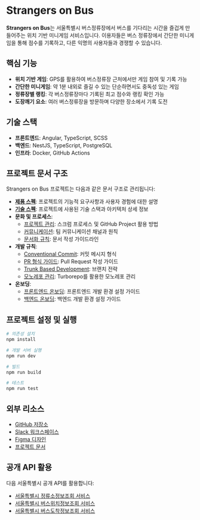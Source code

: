 # Strangers on Bus

**Strangers on Bus**는 서울특별시 버스정류장에서 버스를 기다리는 시간을 즐겁게 만들어주는 위치 기반 미니게임 서비스입니다. 이용자들은 버스 정류장에서 간단한 미니게임을 통해 점수를 기록하고, 다른 익명의 사용자들과 경쟁할 수 있습니다.

## 핵심 기능

- **위치 기반 게임**: GPS를 활용하여 버스정류장 근처에서만 게임 참여 및 기록 가능
- **간단한 미니게임**: 약 1분 내외로 즐길 수 있는 단순하면서도 중독성 있는 게임
- **정류장별 랭킹**: 각 버스정류장마다 기록된 최고 점수와 랭킹 확인 가능
- **도장깨기 요소**: 여러 버스정류장을 방문하며 다양한 장소에서 기록 도전

## 기술 스택

- **프론트엔드**: Angular, TypeScript, SCSS
- **백엔드**: NestJS, TypeScript, PostgreSQL
- **인프라**: Docker, GitHub Actions

## 프로젝트 문서 구조

Strangers on Bus 프로젝트는 다음과 같은 문서 구조로 관리됩니다:

- **[제품 스펙](docs/product.md)**: 프로젝트의 기능적 요구사항과 사용자 경험에 대한 설명
- **[기술 스펙](docs/technology.md)**: 프로젝트에 사용된 기술 스택과 아키텍처 상세 정보
- **문화 및 프로세스**:
  - [프로젝트 관리](docs/culture/work/project-management.md): 스크럼 프로세스 및 GitHub Project 활용 방법
  - [커뮤니케이션](docs/culture/work/communication.md): 팀 커뮤니케이션 채널과 원칙
  - [문서화 규칙](docs/culture/work/documentation.md): 문서 작성 가이드라인
- **개발 규칙**:
  - [Conventional Commit](docs/culture/development/conventional-commit.md): 커밋 메시지 형식
  - [PR 형식 가이드](docs/culture/development/pr-format.md): Pull Request 작성 가이드
  - [Trunk Based Development](docs/culture/development/trunk-based-development.md): 브랜치 전략
  - [모노레포 관리](docs/culture/development/monorepo.md): Turborepo를 활용한 모노레포 관리
- **온보딩**:
  - [프론트엔드 온보딩](docs/onboarding/frontend.md): 프론트엔드 개발 환경 설정 가이드
  - [백엔드 온보딩](docs/onboarding/backend.md): 백엔드 개발 환경 설정 가이드

## 프로젝트 설정 및 실행

```bash
# 의존성 설치
npm install

# 개발 서버 실행
npm run dev

# 빌드
npm run build

# 테스트
npm run test
```

## 외부 리소스

- [GitHub 저장소](https://github.com/minimal1/strangers-on-bus)
- [Slack 워크스페이스](https://strangersonsubway.slack.com)
- [Figma 디자인](https://www.figma.com/files/team/1462005587373981919/project/326294968/Team-project?fuid=1462005585749641576)
- [프로젝트 문서](https://minimal1.github.io/strangers-on-bus/#/)

## 공개 API 활용

다음 서울특별시 공개 API를 활용합니다:

- [서울특별시 정류소정보조회 서비스](https://www.data.go.kr/data/15000303/openapi.do)
- [서울특별시 버스위치정보조회 서비스](https://www.data.go.kr/data/15000332/openapi.do)
- [서울특별시 버스도착정보조회 서비스](https://www.data.go.kr/data/15000314/openapi.do)